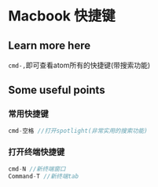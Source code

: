 # Macbook 快捷键

## Learn more here

`cmd-,`即可查看atom所有的快捷键(带搜索功能)

## Some useful points

### 常用快捷键

```javascript
cmd-空格 //打开spotlight(非常实用的搜索功能)
```

### 打开终端快捷键

```javascript
cmd-N //新终端窗口
Command-T //新终端tab
```
